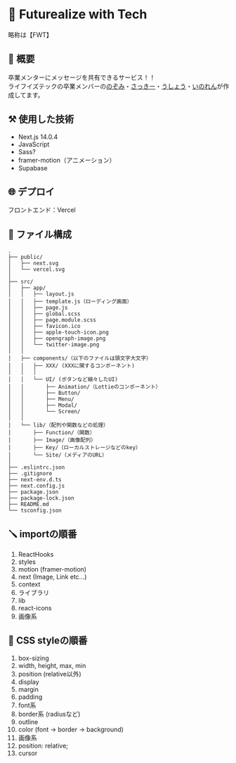 # 🥰 Futurealize with Tech
略称は【FWT】

## 🤩 概要
卒業メンターにメッセージを共有できるサービス！！
<br/>
ライフイズテックの卒業メンバーの[のぞみ](https://twitter.com/lit_n59)・[さっきー](https://twitter.com/am2525nyan)・[うしょう](https://twitter.com/usyou081)・[いのれん](https://twitter.com/inoren_lit)が作成してます。

## ⚒️ 使用した技術

- Next.js 14.0.4
- JavaScript
- Sass?
- framer-motion（アニメーション）
- Supabase

## 🌐 デプロイ
フロントエンド：Vercel

## 📁 ファイル構成
    .
    ├── public/
    │   ├── next.svg
    │   └── vercel.svg
    │
    ├── src/
    │   ├── app/
    │   │   ├── layout.js
    │   │   ├── template.js（ローディング画面）
    │   │   ├── page.js
    │   │   ├── global.scss
    │   │   ├── page.module.scss
    │   │   ├── favicon.ico
    │   │   ├── apple-touch-icon.png
    │   │   ├── opengraph-image.png
    │   │   └── twitter-image.png
    │   │
    │   ├── components/（以下のファイルは頭文字大文字）
    │   │   ├── XXX/ (XXXに関するコンポーネント)
    │   │   │
    │   │   └── UI/ (ボタンなど細々したUI)
    │   │       ├── Animation/（Lottieのコンポーネント）
    │   │       ├── Button/
    │   │       ├── Menu/
    │   │       ├── Modal/
    │   │       └── Screen/
    │   │
    │   └── lib/（配列や関数などの処理）
    │       ├── Function/（関数）
    │       ├── Image/（画像配列）
    │       ├── Key/（ローカルストレージなどのkey）
    │       └── Site/（メディアのURL）
    │
    ├── .eslintrc.json
    ├── .gitignore
    ├── next-env.d.ts
    ├── next.config.js
    ├── package.json
    ├── package-lock.json
    ├── README.md
    └── tsconfig.json

## 🪛 importの順番

1. ReactHooks
2. styles
3. motion (framer-motion)
4. next (Image, Link etc...)
5. context
6. ライブラリ
7. lib
8. react-icons
9. 画像系

## 👔 CSS styleの順番

1. box-sizing
2. width, height, max, min
3. position (relative以外)
4. display
5. margin
6. padding
7. font系
8. border系 (radiusなど)
9. outline
10. color (font → border → background)
11. 画像系
12. position: relative;
13. cursor

